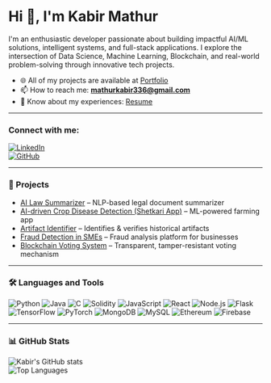 # Hi 👋, I'm Kabir Mathur  

I'm an enthusiastic developer passionate about building impactful AI/ML solutions, intelligent systems, and full-stack applications. I explore the intersection of Data Science, Machine Learning, Blockchain, and real-world problem-solving through innovative tech projects.  

- 🌐 All of my projects are available at [Portfolio](https://kabir-portfolio-management.vercel.app/)  
- 📫 How to reach me: **mathurkabir336@gmail.com**  
- 💼 Know about my experiences: [Resume](https://drive.google.com/file/d/your_resume_link)  

---

### Connect with me:  
[![LinkedIn](https://img.shields.io/badge/LinkedIn-0A66C2?style=for-the-badge&logo=linkedin&logoColor=white)](https://www.linkedin.com/in/kabir-mathur-655429292)  
[![GitHub](https://img.shields.io/badge/GitHub-100000?style=for-the-badge&logo=github&logoColor=white)](https://github.com/kabir-999)  

---

### 🚀 Projects  
- [AI Law Summarizer](https://github.com/kabir-999/ai_law_summarizer) – NLP-based legal document summarizer  
- [AI-driven Crop Disease Detection (Shetkari App)](https://github.com/Aagnya-Mistry/SIH_Shetkari) – ML-powered farming app  
- [Artifact Identifier](https://github.com/kabir-999/authenticity-check) – Identifies & verifies historical artifacts  
- [Fraud Detection in SMEs](https://innovathon-beaches.vercel.app/) – Fraud analysis platform for businesses  
- [Blockchain Voting System](#) – Transparent, tamper-resistant voting mechanism  

---

### 🛠️ Languages and Tools  

![Python](https://img.shields.io/badge/Python-3776AB?style=for-the-badge&logo=python&logoColor=white) 
![Java](https://img.shields.io/badge/Java-ED8B00?style=for-the-badge&logo=openjdk&logoColor=white) 
![C](https://img.shields.io/badge/C-00599C?style=for-the-badge&logo=c&logoColor=white) 
![Solidity](https://img.shields.io/badge/Solidity-363636?style=for-the-badge&logo=solidity&logoColor=white) 
![JavaScript](https://img.shields.io/badge/JavaScript-F7DF1E?style=for-the-badge&logo=javascript&logoColor=black) 
![React](https://img.shields.io/badge/React-20232A?style=for-the-badge&logo=react&logoColor=61DAFB) 
![Node.js](https://img.shields.io/badge/Node.js-339933?style=for-the-badge&logo=nodedotjs&logoColor=white) 
![Flask](https://img.shields.io/badge/Flask-000000?style=for-the-badge&logo=flask&logoColor=white) 
![TensorFlow](https://img.shields.io/badge/TensorFlow-FF6F00?style=for-the-badge&logo=tensorflow&logoColor=white) 
![PyTorch](https://img.shields.io/badge/PyTorch-EE4C2C?style=for-the-badge&logo=pytorch&logoColor=white) 
![MongoDB](https://img.shields.io/badge/MongoDB-4EA94B?style=for-the-badge&logo=mongodb&logoColor=white) 
![MySQL](https://img.shields.io/badge/MySQL-005C84?style=for-the-badge&logo=mysql&logoColor=white) 
![Ethereum](https://img.shields.io/badge/Ethereum-3C3C3D?style=for-the-badge&logo=ethereum&logoColor=white) 
![Firebase](https://img.shields.io/badge/Firebase-FFCA28?style=for-the-badge&logo=firebase&logoColor=black)


---

### 📊 GitHub Stats  
![Kabir's GitHub stats](https://github-readme-stats.vercel.app/api?username=kabir-999&show_icons=true&theme=radical)  
![Top Languages](https://github-readme-stats.vercel.app/api/top-langs/?username=kabir-999&layout=compact&theme=radical)  
